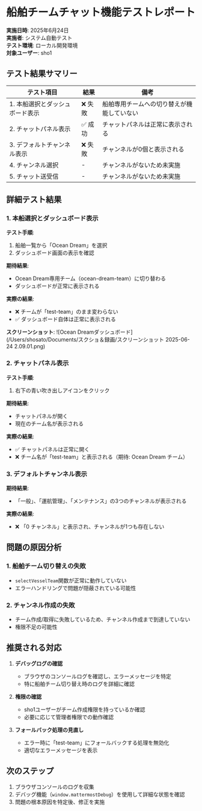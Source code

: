 # 船舶チームチャット機能テストレポート

**実施日時**: 2025年6月24日  
**実施者**: システム自動テスト  
**テスト環境**: ローカル開発環境  
**対象ユーザー**: sho1

## テスト結果サマリー

| テスト項目 | 結果 | 備考 |
|----------|------|------|
| 1. 本船選択とダッシュボード表示 | ❌ 失敗 | 船舶専用チームへの切り替えが機能していない |
| 2. チャットパネル表示 | ✅ 成功 | チャットパネルは正常に表示される |
| 3. デフォルトチャンネル表示 | ❌ 失敗 | チャンネルが0個と表示される |
| 4. チャンネル選択 | - | チャンネルがないため未実施 |
| 5. チャット送受信 | - | チャンネルがないため未実施 |

## 詳細テスト結果

### 1. 本船選択とダッシュボード表示

**テスト手順**:
1. 船舶一覧から「Ocean Dream」を選択
2. ダッシュボード画面の表示を確認

**期待結果**:
- Ocean Dream専用チーム（ocean-dream-team）に切り替わる
- ダッシュボードが正常に表示される

**実際の結果**:
- ❌ チームが「test-team」のまま変わらない
- ✅ ダッシュボード自体は正常に表示される

**スクリーンショット**:
![Ocean Dreamダッシュボード](/Users/shosato/Documents/スクショ＆録画/スクリーンショット 2025-06-24 2.09.01.png)

### 2. チャットパネル表示

**テスト手順**:
1. 右下の青い吹き出しアイコンをクリック

**期待結果**:
- チャットパネルが開く
- 現在のチーム名が表示される

**実際の結果**:
- ✅ チャットパネルは正常に開く
- ❌ チーム名が「test-team」と表示される（期待: Ocean Dream チーム）

### 3. デフォルトチャンネル表示

**期待結果**:
- 「一般」、「運航管理」、「メンテナンス」の3つのチャンネルが表示される

**実際の結果**:
- ❌ 「0 チャンネル」と表示され、チャンネルが1つも存在しない

## 問題の原因分析

### 1. 船舶チーム切り替えの失敗
- `selectVesselTeam`関数が正常に動作していない
- エラーハンドリングで問題が隠蔽されている可能性

### 2. チャンネル作成の失敗
- チーム作成/取得に失敗しているため、チャンネル作成まで到達していない
- 権限不足の可能性

## 推奨される対応

1. **デバッグログの確認**
   - ブラウザのコンソールログを確認し、エラーメッセージを特定
   - 特に船舶チーム切り替え時のログを詳細に確認

2. **権限の確認**
   - sho1ユーザーがチーム作成権限を持っているか確認
   - 必要に応じて管理者権限での動作確認

3. **フォールバック処理の見直し**
   - エラー時に「test-team」にフォールバックする処理を無効化
   - 適切なエラーメッセージを表示

## 次のステップ

1. ブラウザコンソールのログを収集
2. デバッグ機能（`window.mattermostDebug`）を使用して詳細な状態を確認
3. 問題の根本原因を特定後、修正を実施